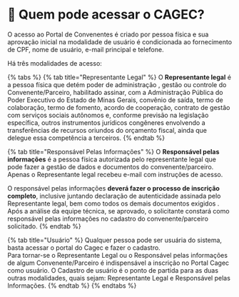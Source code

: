 # 🤔 Quem pode acessar o CAGEC?

O acesso ao Portal de Convenentes é criado por pessoa física e sua aprovação inicial na modalidade de usuário é condicionada ao fornecimento de CPF, nome de usuário, e-mail principal e telefone.

Há três modalidades de acesso:

{% tabs %}
{% tab title="Representante Legal" %}
O **Representante legal** é a pessoa física que detém poder de administração , gestão ou controle do Convenente/Parceiro, habilitado assinar, com a Administração Pública do Poder Executivo do Estado de Minas Gerais, convênio de saída, termo de colaboração, termo de fomento, acordo de cooperação, contrato de gestão com serviços sociais autônomos e, conforme previsão na legislação específica, outros instrumentos jurídicos congêneres envolvendo a transferências de recursos oriundos do orçamento fiscal, ainda que delegue essa competência a terceiros.
{% endtab %}

{% tab title="Responsável Pelas Informações" %}
 O **Responsável pelas informações** é a pessoa física autorizada pelo representante legal que pode fazer a gestão de dados e documentos do convenente/parceiro. Apenas o Representante legal recebeu e-mail com instruções de acesso.

O responsável pelas informações **deverá fazer o processo de inscrição completo**, inclusive juntando declaração de autenticidade assinada pelo Representante legal, bem como todos os demais documentos exigidos . Após a análise da equipe técnica, se aprovado, o solicitante constará como responsável pelas informações no cadastro do convenente/parceiro solicitado.
{% endtab %}

{% tab title="Usuário" %}
Qualquer pessoa pode ser usuária do sistema, basta acessar o portal do Cagec e fazer o cadastro.   
Para tornar-se o Representante Legal ou o Responsável pelas informações de algum Convenente/Parceiro é indispensável a inscrição no Portal Cagec como usuário.  O Cadastro de usuário é o ponto de partida para as duas outras modalidades, quais sejam: Representante Legal e Responsável pelas Informações. 
{% endtab %}
{% endtabs %}



 



